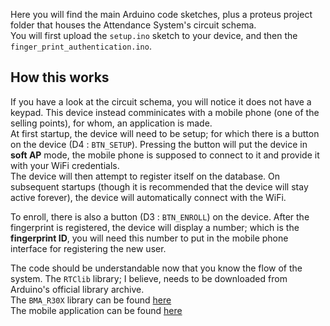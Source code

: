 Here you will find the main Arduino code sketches, plus a proteus project folder that houses the Attendance System's circuit schema.  
You will first upload the `setup.ino` sketch to your device, and then the `finger_print_authentication.ino`.  
## How this works

If you have a look at the circuit schema, you will notice it does not have a keypad. This device instead comminicates with a mobile phone (one of the selling points), for whom, an application is made.  
At first startup, the device will need to be setup; for which there is a button on the device (D4 : `BTN_SETUP`). Pressing the button will put the device in **soft AP** mode, the mobile phone is supposed to connect to it and provide it with your WiFi credentials.  
The device will then attempt to register itself on the database. On subsequent startups (though it is recommended that the device will stay active forever), the device will automatically connect with the WiFi.  

To enroll, there is also a button (D3 : `BTN_ENROLL`) on the device. After the fingerprint is registered, the device will display a number; which is the **fingerprint ID**, you will need this number to put in the mobile phone interface for registering the new user.  

The code should be understandable now that you know the flow of the system. The `RTClib` library; I believe, needs to be downloaded from Arduino's official library archive.  
The `BMA_R30X` library can be found [here](https://github.com/ParanoidBat/BMA-R30X)  
The mobile application can be found [here](https://github.com/ParanoidBat/BMA-Client-App)
